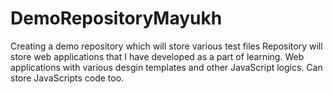 # DemoRepositoryMayukh
Creating a demo repository which will store various test files
Repository will store web applications that I have developed as a part of learning.
Web applications with various desgin templates and other JavaScript logics.
Can store JavaScripts code too.
